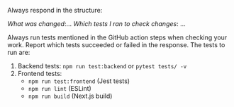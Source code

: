 Always respond in the structure:

*What was changed*:...
*Which tests I ran to check changes*: ...

Always run tests mentioned in the GitHub action steps when checking your work. Report which tests succeeded or failed in the response. The tests to run are:

1. Backend tests: `npm run test:backend` or `pytest tests/ -v`
2. Frontend tests: 
   - `npm run test:frontend` (Jest tests)
   - `npm run lint` (ESLint)
   - `npm run build` (Next.js build)